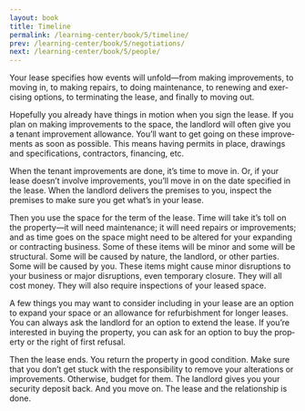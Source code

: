 ```yaml
---
layout: book
title: Timeline
permalink: /learning-center/book/5/timeline/
prev: /learning-center/book/5/negotiations/
next: /learning-center/book/5/people/
---
```


Your lease spec­i­fies how events will unfold—from mak­ing improve­ments, to mov­ing in, to mak­ing repairs, to doing main­te­nance, to renew­ing and exer­cis­ing options, to ter­mi­nat­ing the lease, and finally to mov­ing out.

Hope­fully you already have things in motion when you sign the lease. If you plan on mak­ing improve­ments to the space, the land­lord will often give you a ten­ant improve­ment allowance. You’ll want to get going on these improve­ments as soon as pos­si­ble. This means hav­ing per­mits in place, draw­ings and spec­i­fi­ca­tions, con­trac­tors, financ­ing, etc.

When the ten­ant improve­ments are done, it’s time to move in. Or, if your lease doesn’t involve improve­ments, you’ll move in on the date spec­i­fied in the lease. When the land­lord deliv­ers the premises to you, inspect the premises to make sure you get what’s in your lease.

Then you use the space for the term of the lease. Time will take it’s toll on the property—it will need main­te­nance; it will need repairs or improve­ments; and as time goes on the space might need to be altered for your expand­ing or con­tract­ing busi­ness. Some of these items will be minor and some will be struc­tural. Some will be caused by nature, the land­lord, or other par­ties. Some will be caused by you. These items might cause minor dis­rup­tions to your busi­ness or major dis­rup­tions, even tem­po­rary clo­sure. They will all cost money. They will also require inspec­tions of your leased space.

A few things you may want to con­sider includ­ing in your lease are an option to expand your space or an allowance for refur­bish­ment for longer leases. You can always ask the land­lord for an option to extend the lease. If you’re inter­ested in buy­ing the prop­erty, you can ask for an option to buy the prop­erty or the right of first refusal.

Then the lease ends. You return the prop­erty in good con­di­tion. Make sure that you don’t get stuck with the respon­si­bil­ity to remove your alter­ations or improve­ments. Oth­er­wise, bud­get for them. The land­lord gives you your secu­rity deposit back. And you move on. The lease and the rela­tion­ship is done.